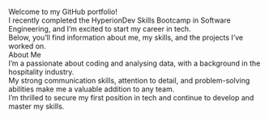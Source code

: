 Welcome to my GitHub portfolio!<br>I recently completed the HyperionDev Skills Bootcamp in Software Engineering, and I’m excited to start my career in tech.<br>Below, you’ll find information about me, my skills, and the projects I’ve worked on.<br>
About Me<br>
I’m a passionate about coding and analysing data, with a background in the hospitality industry.<br>My strong communication skills, attention to detail, and problem-solving abilities make me a valuable addition to any team.<br>I’m thrilled to secure my first position in tech and continue to develop and master my skills.
